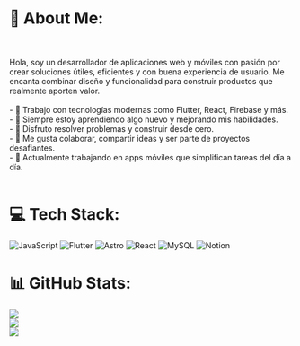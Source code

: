 # 💫 About Me:
<br><br>Hola, soy un desarrollador de aplicaciones web y móviles con pasión por crear soluciones útiles, eficientes y con buena experiencia de usuario. Me encanta combinar diseño y funcionalidad para construir productos que realmente aporten valor.<br><br>- 🔧 Trabajo con tecnologías modernas como Flutter, React, Firebase y más.<br>- 🚀 Siempre estoy aprendiendo algo nuevo y mejorando mis habilidades.<br>- 🧩 Disfruto resolver problemas y construir desde cero.<br>- 💬 Me gusta colaborar, compartir ideas y ser parte de proyectos desafiantes.<br>- 📱 Actualmente trabajando en apps móviles que simplifican tareas del día a día.<br><br>


# 💻 Tech Stack:
![JavaScript](https://img.shields.io/badge/javascript-%23323330.svg?style=for-the-badge&logo=javascript&logoColor=%23F7DF1E) ![Flutter](https://img.shields.io/badge/Flutter-%2302569B.svg?style=for-the-badge&logo=Flutter&logoColor=white) ![Astro](https://img.shields.io/badge/astro-%232C2052.svg?style=for-the-badge&logo=astro&logoColor=white) ![React](https://img.shields.io/badge/react-%2320232a.svg?style=for-the-badge&logo=react&logoColor=%2361DAFB) ![MySQL](https://img.shields.io/badge/mysql-4479A1.svg?style=for-the-badge&logo=mysql&logoColor=white) ![Notion](https://img.shields.io/badge/Notion-%23000000.svg?style=for-the-badge&logo=notion&logoColor=white)
# 📊 GitHub Stats:
![](https://github-readme-stats.vercel.app/api?username=Dan3lCh&theme=gruvbox&hide_border=false&include_all_commits=false&count_private=false)<br/>
![](https://nirzak-streak-stats.vercel.app/?user=Dan3lCh&theme=gruvbox&hide_border=false)<br/>
![](https://github-readme-stats.vercel.app/api/top-langs/?username=Dan3lCh&theme=gruvbox&hide_border=false&include_all_commits=false&count_private=false&layout=compact)

